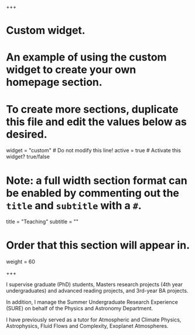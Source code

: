 +++
# Custom widget.
# An example of using the custom widget to create your own homepage section.
# To create more sections, duplicate this file and edit the values below as desired.
widget = "custom"  # Do not modify this line!
active = true  # Activate this widget? true/false

# Note: a full width section format can be enabled by commenting out the `title` and `subtitle` with a `#`.
title = "Teaching"
subtitle = ""

# Order that this section will appear in.
weight = 60

+++

I supervise graduate (PhD) students, Masters research projects (4th year undergraduates) and advanced reading projects, and 3rd-year BA projects.

In addition, I manage the Summer Undergraduate Research Experience (SURE) on behalf of the Physics and Astronomy Department.

I have previously served as a tutor for Atmospheric and Climate Physics, Astrophysics, Fluid Flows and Complexity, Exoplanet Atmospheres.  


